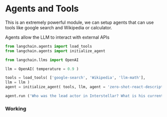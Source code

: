 # Agents and Tools

This is an extremely powerful module, we can setup agents that can use tools like google search and Wikipedia or calculator.

Agents allow the LLM to interact with external APIs

```python
from langchain.agents import load_tools
from langchain.agents import initialize_agent

from langchain.llms import OpenAI

llm = OpenAI( temperature = 0.9 )

tools = load_tools( ['google-search', 'Wikipedia', 'llm-math'],
llm = llm )
agent = initialize_agent( tools, llm, agent = 'zero-shot-react-description')

agent.run ('Who was the lead actor in Interstellar? What is his current age raised to the power of 0.21?')
```


### Working



